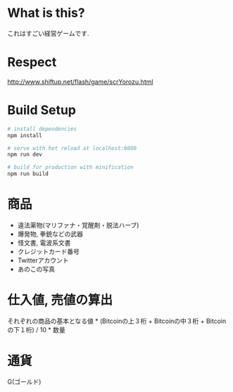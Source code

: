 # What is this?
これはすごい経営ゲームです.

# Respect
http://www.shiftup.net/flash/game/scrYorozu.html

# Build Setup

``` bash
# install dependencies
npm install

# serve with hot reload at localhost:8080
npm run dev

# build for production with minification
npm run build
```

# 商品
- 違法薬物(マリファナ・覚醒剤・脱法ハーブ)
- 爆発物, 拳銃などの武器
- 怪文書, 電波系文書
- クレジットカード番号
- Twitterアカウント
- あのこの写真

# 仕入値, 売値の算出
それぞれの商品の基本となる値 * (Bitcoinの上３桁 + Bitcoinの中３桁 + Bitcoinの下１桁) / 10 * 数量

# 通貨
G(ゴールド)

